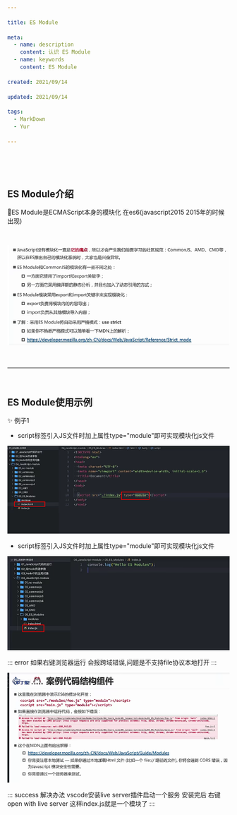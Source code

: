 ```yaml
---

title: ES Module

meta:
  - name: description
    content: 认识 ES Module
  - name: keywords
    content: ES Module

created: 2021/09/14

updated: 2021/09/14

tags:
  - MarkDown
  - Yur

---
```


<br/><br/><br/>

## ES Module介绍

:tropical_drink:ES Module是ECMAScript本身的模块化 在es6(javascript2015 2015年的时候出现) 

<br/>

![avatar](../img/ESModule/ESModule1.png)
<br/><br/><br/>

---

<br/>

## ES Module使用示例
:sparkles: 例子1

- script标签引入JS文件时加上属性type="module"即可实现模块化js文件

![avatar](../img/ESModule/ESModule2.png)

- script标签引入JS文件时加上属性type="module"即可实现模块化js文件

![avatar](../img/ESModule/ESModule3.png)

::: error
如果右键浏览器运行 会报跨域错误,问题是不支持file协议本地打开
:::

![avatar](../img/ESModule/ESModule4.png)

::: success
解决办法 vscode安装live server插件启动一个服务 安装完后 右键open with live server 这样index.js就是一个模块了
:::
